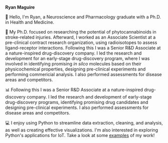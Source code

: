 
<b>Ryan Maguire</b>

👋 Hello, I'm Ryan, a Neuroscience and Pharmacology graduate with a Ph.D. in Health and Medicine.

🧪 My Ph.D. focused on researching the potential of phytocannabinoids in stroke-related injuries. Afterward, I worked as an Associate Scientist at a pre-clinical contract research organization, using radioisotopes to assess ligand-receptor interactions. Following this I was a Senior R&D Associate at a nature-inspired drug-discovery company. I led the research and development for an early-stage drug-discovery program, where I was involved in identifying promising <i>in silco</i> molecules based on their physicochemical properties, designing pre-clinical experiments and performing commericial analysis. I also performed assessments for disease areas and competitors.

📊 Following this I was a Senior R&D Associate at a nature-inspired drug-discovery company. I led the research and development of early-stage drug-discovery programs, identifying promising drug candidates and designing pre-clinical experiments. I also performed assessments for disease areas and competitors.

💻 I enjoy using Python to streamline data extraction, cleaning, and analysis, as well as creating effective visualizations. I'm also interested in exploring Python's applications for IoT. Take a look at some [examples](https://github.com/Magzlar/Examples) of my work!







